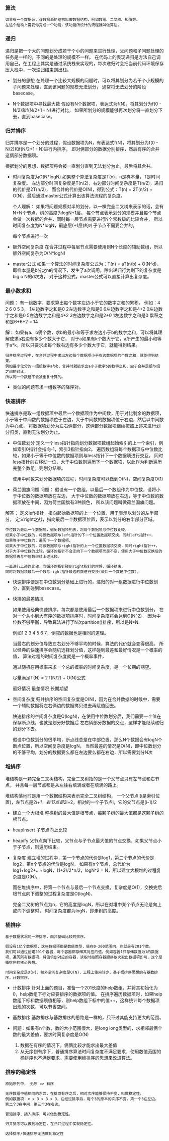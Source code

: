 ### 算法
    如果有一个数据源，该数据源的结构叫做数据结构，例如数组、二叉树、矩阵等。
    在这个结构上需要你完成一个功能，该功能所设计的流程就叫做算法。


### 递归
递归是把一个大的问题划分成若干个小的问题来进行处理，父问题和子问题处理的任务是一样的，不同的是处理的规模不一样。
在代码上的表现递归是方法自己调用自己，在工程上其实是通过系统栈来实现的，每次递归时会把当前代码环境保存压入栈中，一次递归结束则出栈。

- 划分的思想
    在处理一个比较大规模的问题时，可以将其划分为若干个小规模的子问题来处理，直到该问题的规模无法划分，
    通常将无法划分的阶段basecase。

- N个数据项中寻找最大数
    假设有N个数据项，表达式为f(N)，将其划分为f(0 - N/2)和f(N/2+1 - N)进行对比，
    如果所划分的规模能够再次划分将一直划分下去，直到basecase。



### 归并排序
归并排序是一个划分的过程，假设数据项为N，有表达式f(N)，将其划分为f(0 - N/2)和f(N/2+1 - N)进行内排序，
即对俩部分的数据分别排序，然后有序的合并这俩部分数据项。

根据划分的思想，数据项将会被一直划分直到无法划分为止，最后将其合并。

- 时间复杂度为O(N*logN)
    如果整个算法复杂度是T(n)，n是样本量，T是时间复杂度。
    左边部分时间复杂度是T(n/2)，右边部分时间复杂度是T(n/2)，递归的代价是2T(n/2)，
    而合并的代价是O(N)，得到公式：T(n) = 2T(n/2) + O(N)，最后通过master公式计算出该算法流程的复杂度。

    个人理解：
        如果将问题规模对半的划分，以一棵完全二叉树来表示的话，会有N+N个节点，树的高度为logN+1层。
        每个节点表示划分的规模并且每个节点会做一次数据的合并，同时每一层节点需要进行N个常数级的比较合并，
        所以时间复杂度为N*logN，最底层(+1层)的叶子节点不需要合并的。

    每个节点进行一次

- 额外空间复杂度
    在合并过程中每层节点需要使用到N个长度的辅助数组，所以额外空间复杂为O(N*logN)

- master公式
    如果一个算法的时间复杂度公式为：T(n) = aT(n/b) + O(N^d)，
    即样本量是b分之n的情况下，发生了a次调用，除出递归行为剩下的复杂度是big o N的d次方，
    对于这种公式，master公式可以直接计算出复杂度。

### 最小数求和
问题：
    有一组数字，要求算出每个数字左边小于它的数字之和的累积，
    例如：4 2 6 0 5 3，
    1左边数字之和是0
    2左边数字之和是0
    6左边数字之和是4+2
    0左边数字之和是0
    5左边数字之和是4+2
    3左边数字之和是2+0
    1左边数字之和是0
    累积之和是6+6+2 = 14

解：
    如果有a、b俩个数，求b的最小和等于求左边小于b的数字之和，可以将其理解成求a右边有多少个数大于它，
    对于a如果有k个数大于它，a所产生的最小和等于a*k，所以只要求出每个数右边有多少个数大于它，就能得到结果。

    归并排序过程中，在合并过程中求出左边每个数据项小于右边数据项的个数之和，就能得到结果。
    例如最小化分的一组组数字a与b，合并时就能求出a小于数字b的数字之和，由于合并是组与组之间的对比，
    所以同一个数是不会被重复计算的。

- 类似的问题有求一组数字的降序对。

### 快速排序
快速排序是取一组数据项中最后一个数据项作为中间数，用于对比剩余的数据项，
小于等于中间数的数据项位于左边，大于中间数的数据项位于右边，然后以中间数为中心点，
将数据项划分为左右俩部分，这俩部分数据项继续按照上述来进行划分归类，直到无法划分为止。

- 中位数划分
    定义一个less指针指向划分数据项数组起始索引的上一个索引，例如索引0指针会指向-1，索引3指针指向2。
    遍历数组将每个数据项与中位数比较，如果小于等于中位数的数据项则与less指针下一个数据项进行交互，
    同时less指针向右移动一位，大于中位数则遍历下一个数据项，以此作为判断遍历完整个数组，则划分结束。

    使用中间数来划分数据项的过程，时间复杂度可以做到O(N)，空间复杂度O(1)

- 荷兰国旗问题
问题：
    假设有一个数组，以最后一个数组作为中位数，请将小于中位数的数据项放在左边，
    大于中位数的数据项放在右边，等于中位数的数据项放在中间，因为荷兰国旗有3种颜色，
    所以该问题叫做荷兰国旗问题。

解答：
    定义left指针，指向起始数据项的上一个位置，用于表示以划分的左半部分，
    定义right之战，指向最后一个数据项位置，表示以划分的右半部分区域。

    中位数为最后一个数据项，遍历数据项列表，将每个数据项与中位数比较，
    如果小于中位数的，将该数据项与left指针的下一个位置数据项交换，同时left指针++，
    如果等于中位数的，遍历下一个数据项，
    如果大于中位数的，将该数据项与right指针的上一个位置数据项交换，同时right指针++，
    对于大于中位数的比较，循环的指针不会走向下一个数据项而是不变，使用大于中位数交换后的数据项再与中位数继续上述比较。

    一直进行上述的比较，当循环的指针碰到right指针的时候，循环结束，
    同时将数据项最后一个数与right指针最边的数进行交换(最后一个数是中位数)。

- 快速排序便是在中位数划分基础上进行的，递归的对一组数据进行中位数划分，直到碰到basecase。

- 快排的最差情况

    如果使用经典快速排序，每次都是使用最后一个数据项来进行中位数划分，
    在对一个从小到大有序的数据项排序时，时间复杂度将会达到O(N^2)，
    因为中位数不够平衡，导致算法进行了N次partition()排序，所以是N*N.

    例如1 2 3 4 5 6 7，倒叙的数据也是相同的道理。

    当最右的划分值导致左右划分不够平均的时候，算法的代价就会变得很高。
    所以经典的快速排序会随机选择划分值，这样碰到最差和最好情况是一个概率的值，
    算法过程的时间复杂度就是一个概率事件，

    通过随机在用概率来求一个总的概率的时间复杂度，是一个长期的期望。

    尽量满足T(N) = 2T(N/2) + O(N)公式

    最好情况
    最差情况
    长期期望

- 空间复杂度
    归并排序的空间复杂度是O(N)，因为在合并数据的时候中，需要一个辅助数据将左右俩边的数据拷贝进去再赋值回去。

    快速排序的空间复杂度是O(logN)，在使用中位数划分后，我们需要一个值在保存断点线，也就是划分好数据后
    左右俩部分数据的交点，这样才能继续递归的划分下去。

    假设中位数划分的很平均，断点线总是在中部位置，那么N个数据会有logN个断点位置，所以空间复杂度是logN，
    当然最差的情况是O(N)，即中位数划分的不够平均，划分的数据要么都在左边要么都在右边，所以需要划分N次

### 堆排序
堆结构是一颗完全二叉树结构，完全二叉树指的是一个父节点只有左节点和右节点，
并且每一层节点都是从左往右填满或者在填满的路上。

堆结构落地时是用一个数据结构来表示完全二叉树结构，
一个父节点i(i是索引位置)，左节点是2*i+1，右节点是2*i+2，相对的一个子节点i，它的父节点是(i-1)/2


- 建立一个大根堆
    整棵树的最大值是根节点，每颗子树的最大值都是这颗子树的根节点。

- heapInsert
    子节点向上比较

- heapify
    父节点向下比较，父节点与子节点最大值的节点交换，如果父节点小于子节点，则遍历结束。

- 复杂度
    建立堆的过程中，第一个节点的代价是log1，第二个节点的代价是log2，第n个节点的代价是logN，
    如果有n个节点，总代价为log1+log2+...+logN，(1+2)/2*n/2，logN^2 = N，所以建立大根堆的过程复杂度是O(N)。

    而在堆排序中，将第一个节点与最后一个节点交换，复杂度是O(1)，交换完后根节点向下调整的过程复杂度是O(logN)，


    完全二叉树的节点为n，它的高度是logN，所以在对堆中某个节点无论是向上或向下调整时，
    时间复杂度都为logN，即走树的高度。


### 桶排序
    基于数据状况的一种排序，而非基础比较的排序。

    假设有1亿个数据项，这些数据项都是数值类型，值在0-200范围内，也就是有201个数。
    我们可以通过创建201个容器，每个容器都存储其对应的值，例如容器1只存储数值为1的数据项，遍历所有数据项，将值填到对应的容器，读取时按照容器顺序依次取出数据项即可，这个是桶排序的核心思想。

    时间复杂度是O(N)，额外空间复杂度是O(N)，工程上使用较少，基于桶排序思想的有基数排序，计数排序。

- 计数排序
    针对上面的题目，准备一个201长度的help数组，并将其初始化为0，help数组下标对应要排序的数据项的值。
    在排序遍历数据项时，如果help数组下标和数据项值相等，则help数组下标中的值++，这样统计每个数据项出现的次数，可以节省空间。

- 基数排序
    基数排序与基数排序的思路是一样的，只不过其能支持更大的范围。

- 问题：如果有n个数，数的大小范围很大，是long long类型的，求相邻最俩个数的最大差值，要求时间复杂度是O(N)
    1. 数据在有序的情况下，俩俩比较才能求出最大差值
    2. 从无序到有序下，普通排序算法时间复杂度不满足要求，使用数值范围的桶排序也不满足要求，需要使用桶排序的思想来改进算法。

### 排序的稳定性
    原始序列中， 无序 => 有序

    无序数组中值相同的东西，在排成有序之后，相对次序能够保持不变，叫做稳定性。
    例如数据项：x x 3 x 3 x 3，在经过排序后，每个3的原本的次序不变，第一个3在左边，
    第二个3在中间，第三个3在右边。

    冒泡排序、插入排序、可以做到稳定性，

    归并排序可以做到稳定性，在归并过程中实现稳定性。

    选择排序/快速排序无法做到稳定性